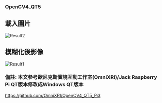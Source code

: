 ### OpenCV4_QT5

## 載入圖片
![Result2](https://user-images.githubusercontent.com/14908981/115439438-2c048600-a241-11eb-9dea-f5c317e139d8.jpg)


## 模糊化後影像
![Result1](https://user-images.githubusercontent.com/14908981/115439558-49395480-a241-11eb-8f83-af119673936f.jpg)


### 備註: 本文參考歐尼克斯實境互動工作室(OmniXRI)/Jack Raspberry Pi QT版本修改成Windows QT版本 
https://github.com/OmniXRI/OpenCV4_QT5_Pi3


